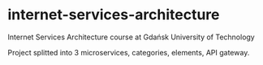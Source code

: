 # internet-services-architecture
Internet Services Architecture course at Gdańsk University of Technology

Project splitted into 3 microservices, categories, elements, API gateway.
